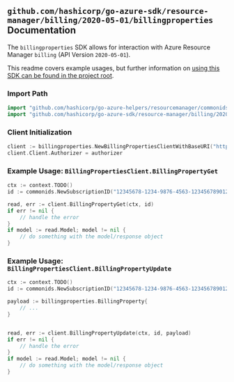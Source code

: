 
## `github.com/hashicorp/go-azure-sdk/resource-manager/billing/2020-05-01/billingproperties` Documentation

The `billingproperties` SDK allows for interaction with Azure Resource Manager `billing` (API Version `2020-05-01`).

This readme covers example usages, but further information on [using this SDK can be found in the project root](https://github.com/hashicorp/go-azure-sdk/tree/main/docs).

### Import Path

```go
import "github.com/hashicorp/go-azure-helpers/resourcemanager/commonids"
import "github.com/hashicorp/go-azure-sdk/resource-manager/billing/2020-05-01/billingproperties"
```


### Client Initialization

```go
client := billingproperties.NewBillingPropertiesClientWithBaseURI("https://management.azure.com")
client.Client.Authorizer = authorizer
```


### Example Usage: `BillingPropertiesClient.BillingPropertyGet`

```go
ctx := context.TODO()
id := commonids.NewSubscriptionID("12345678-1234-9876-4563-123456789012")

read, err := client.BillingPropertyGet(ctx, id)
if err != nil {
	// handle the error
}
if model := read.Model; model != nil {
	// do something with the model/response object
}
```


### Example Usage: `BillingPropertiesClient.BillingPropertyUpdate`

```go
ctx := context.TODO()
id := commonids.NewSubscriptionID("12345678-1234-9876-4563-123456789012")

payload := billingproperties.BillingProperty{
	// ...
}


read, err := client.BillingPropertyUpdate(ctx, id, payload)
if err != nil {
	// handle the error
}
if model := read.Model; model != nil {
	// do something with the model/response object
}
```
